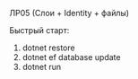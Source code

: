 ЛР05 (Слои + Identity + файлы)

Быстрый старт:
1) dotnet restore
2) dotnet ef database update
3) dotnet run
